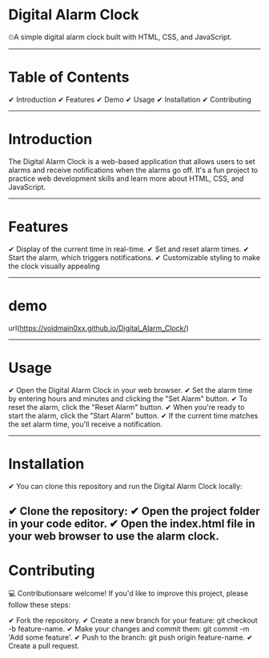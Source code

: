 # Digital Alarm Clock
⏲A simple digital alarm clock built with HTML, CSS, and JavaScript.


------------------------------------
# Table of Contents
✔ Introduction
✔ Features
✔ Demo
✔ Usage
✔ Installation
✔ Contributing

---------------------------------------
# Introduction
The Digital Alarm Clock is a web-based application that allows users to set alarms and receive notifications when the alarms go off. It's a fun project to practice web development skills and learn more about HTML, CSS, and JavaScript.

-----------------------------------------
# Features
✔ Display of the current time in real-time.
✔ Set and reset alarm times.
✔ Start the alarm, which triggers notifications.
✔ Customizable styling to make the clock visually appealing

-------------------------------------------
# demo 
url(https://voidmain0xx.github.io/Digital_Alarm_Clock/)

--------------------------------------------
# Usage
✔ Open the Digital Alarm Clock in your web browser.
✔ Set the alarm time by entering hours and minutes and clicking the "Set Alarm" button.
✔ To reset the alarm, click the "Reset Alarm" button.
✔ When you're ready to start the alarm, click the "Start Alarm" button.
✔ If the current time matches the set alarm time, you'll receive a notification.

---------------------------------------------
# Installation
✔ You can clone this repository and run the Digital Alarm Clock locally:

✔ Clone the repository: 
✔ Open the project folder in your code editor.
✔ Open the index.html file in your web browser to use the alarm clock.
---------------------------------------------

# Contributing
💻 Contributionsare welcome! If you'd like to improve this project, please follow these steps:

✔ Fork the repository.
✔ Create a new branch for your feature: git checkout -b feature-name.
✔ Make your changes and commit them: git commit -m 'Add some feature'.
✔ Push to the branch: git push origin feature-name.
✔ Create a pull request.
